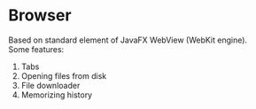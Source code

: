 # Browser
Based on standard element of JavaFX WebView (WebKit engine).  
Some features:
1. Tabs
2. Opening files from disk
3. File downloader
4. Memorizing history